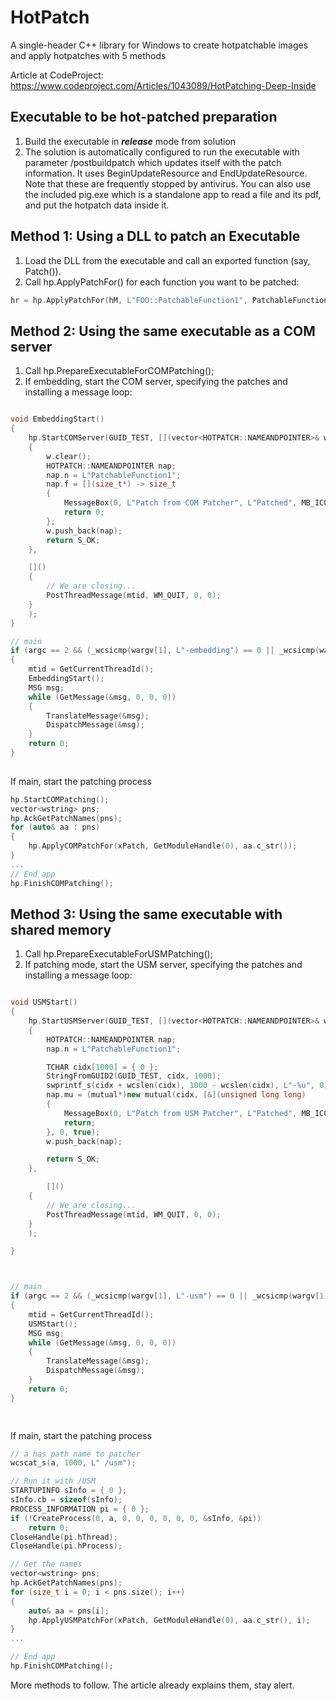 # HotPatch
A single-header C++ library for Windows to create hotpatchable images and apply hotpatches with 5 methods

Article at CodeProject: https://www.codeproject.com/Articles/1043089/HotPatching-Deep-Inside

## Executable to be hot-patched preparation

1. Build the executable in ***release*** mode from solution
2. The solution is automatically configured to run the executable with parameter /postbuildpatch which updates itself with the patch information. It uses BeginUpdateResource and EndUpdateResource.
Note that these are frequently stopped by antivirus. You can also use the included pig.exe which is a standalone app to read a file and its pdf, and put the hotpatch data inside it.

## Method 1: Using a DLL to patch an Executable 

1. Load the DLL from the executable and call an exported function (say, Patch()).
2. Call hp.ApplyPatchFor() for each function you want to be patched:


```C++
hr = hp.ApplyPatchFor(hM, L"FOO::PatchableFunction1", PatchableFunction1, &xPatch);
```

## Method 2: Using the same executable as a COM server

1. Call hp.PrepareExecutableForCOMPatching();
2. If embedding, start the COM server, specifying the patches and installing a message loop:

```C++

void EmbeddingStart()
{
	hp.StartCOMServer(GUID_TEST, [](vector<HOTPATCH::NAMEANDPOINTER>& w) -> HRESULT
	{
		w.clear();
		HOTPATCH::NAMEANDPOINTER nap;
		nap.n = L"PatchableFunction1";
		nap.f = [](size_t*) -> size_t
		{
			MessageBox(0, L"Patch from COM Patcher", L"Patched", MB_ICONINFORMATION);
			return 0;
		};
		w.push_back(nap);
		return S_OK;
	},

	[]()
	{
		// We are closing...
		PostThreadMessage(mtid, WM_QUIT, 0, 0);
	}
	);
}

// main
if (argc == 2 && (_wcsicmp(wargv[1], L"-embedding") == 0 || _wcsicmp(wargv[1], L"/embedding") == 0))
{
	mtid = GetCurrentThreadId();
	EmbeddingStart();
	MSG msg;
	while (GetMessage(&msg, 0, 0, 0))
	{
		TranslateMessage(&msg);
		DispatchMessage(&msg);
	}
	return 0;
}
	
```

If main, start the patching process

```C++
hp.StartCOMPatching();
vector<wstring> pns;
hp.AckGetPatchNames(pns);
for (auto& aa : pns)
{
	hp.ApplyCOMPatchFor(xPatch, GetModuleHandle(0), aa.c_str());
}
...
// End app
hp.FinishCOMPatching();
```

## Method 3: Using the same executable with shared memory

1. Call hp.PrepareExecutableForUSMPatching();
2. If patching mode, start the USM server, specifying the patches and installing a message loop:

```C++

void USMStart()
{
	hp.StartUSMServer(GUID_TEST, [](vector<HOTPATCH::NAMEANDPOINTER>& w) -> HRESULT
	{
		HOTPATCH::NAMEANDPOINTER nap;
		nap.n = L"PatchableFunction1";

		TCHAR cidx[1000] = { 0 };
		StringFromGUID2(GUID_TEST, cidx, 1000);
		swprintf_s(cidx + wcslen(cidx), 1000 - wcslen(cidx), L"-%u", 0);
		nap.mu = (mutual*)new mutual(cidx, [&](unsigned long long)
		{
			MessageBox(0, L"Patch from USM Patcher", L"Patched", MB_ICONINFORMATION);
			return;
		}, 0, true);
		w.push_back(nap);

		return S_OK;
	},

		[]()
	{
		// We are closing...
		PostThreadMessage(mtid, WM_QUIT, 0, 0);
	}
	);

}



// main
if (argc == 2 && (_wcsicmp(wargv[1], L"-usm") == 0 || _wcsicmp(wargv[1], L"/usm") == 0))
{
	mtid = GetCurrentThreadId();
	USMStart();
	MSG msg;
	while (GetMessage(&msg, 0, 0, 0))
	{
		TranslateMessage(&msg);
		DispatchMessage(&msg);
	}
	return 0;
}

	
```

If main, start the patching process

```C++
// a has path name to patcher
wcscat_s(a, 1000, L" /usm");

// Run it with /USM
STARTUPINFO sInfo = { 0 };
sInfo.cb = sizeof(sInfo);
PROCESS_INFORMATION pi = { 0 };
if (!CreateProcess(0, a, 0, 0, 0, 0, 0, 0, &sInfo, &pi))
	return 0;
CloseHandle(pi.hThread);
CloseHandle(pi.hProcess);

// Get the names
vector<wstring> pns;
hp.AckGetPatchNames(pns);
for (size_t i = 0; i < pns.size(); i++)
{
	auto& aa = pns[i];
	hp.ApplyUSMPatchFor(xPatch, GetModuleHandle(0), aa.c_str(), i);
}
...

// End app
hp.FinishCOMPatching();
```

More methods to follow. The article already explains them, stay alert.



